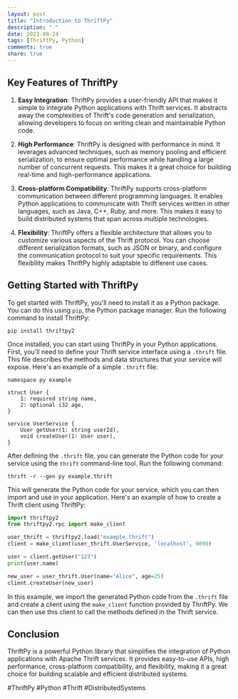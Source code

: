 ```yaml
---
layout: post
title: "Introduction to ThriftPy"
description: " "
date: 2023-09-24
tags: [ThriftPy, Python]
comments: true
share: true
---
```


## Key Features of ThriftPy

1. **Easy Integration**: ThriftPy provides a user-friendly API that makes it simple to integrate Python applications with Thrift services. It abstracts away the complexities of Thrift's code generation and serialization, allowing developers to focus on writing clean and maintainable Python code.

2. **High Performance**: ThriftPy is designed with performance in mind. It leverages advanced techniques, such as memory pooling and efficient serialization, to ensure optimal performance while handling a large number of concurrent requests. This makes it a great choice for building real-time and high-performance applications.

3. **Cross-platform Compatibility**: ThriftPy supports cross-platform communication between different programming languages. It enables Python applications to communicate with Thrift services written in other languages, such as Java, C++, Ruby, and more. This makes it easy to build distributed systems that span across multiple technologies.

4. **Flexibility**: ThriftPy offers a flexible architecture that allows you to customize various aspects of the Thrift protocol. You can choose different serialization formats, such as JSON or binary, and configure the communication protocol to suit your specific requirements. This flexibility makes ThriftPy highly adaptable to different use cases.

## Getting Started with ThriftPy

To get started with ThriftPy, you'll need to install it as a Python package. You can do this using `pip`, the Python package manager. Run the following command to install ThriftPy:

```
pip install thriftpy2
```

Once installed, you can start using ThriftPy in your Python applications. First, you'll need to define your Thrift service interface using a `.thrift` file. This file describes the methods and data structures that your service will expose. Here's an example of a simple `.thrift` file:

```thrift
namespace py example

struct User {
    1: required string name,
    2: optional i32 age,
}

service UserService {
    User getUser(1: string userId),
    void createUser(1: User user),
}
```

After defining the `.thrift` file, you can generate the Python code for your service using the `thrift` command-line tool. Run the following command:

```
thrift -r --gen py example.thrift
```

This will generate the Python code for your service, which you can then import and use in your application. Here's an example of how to create a Thrift client using ThriftPy:

```python
import thriftpy2
from thriftpy2.rpc import make_client

user_thrift = thriftpy2.load("example.thrift")
client = make_client(user_thrift.UserService, 'localhost', 9090)

user = client.getUser("123")
print(user.name)

new_user = user_thrift.User(name="Alice", age=25)
client.createUser(new_user)
```

In this example, we import the generated Python code from the `.thrift` file and create a client using the `make_client` function provided by ThriftPy. We can then use this client to call the methods defined in the Thrift service.

## Conclusion

ThriftPy is a powerful Python library that simplifies the integration of Python applications with Apache Thrift services. It provides easy-to-use APIs, high performance, cross-platform compatibility, and flexibility, making it a great choice for building scalable and efficient distributed systems.

#ThriftPy #Python #Thrift #DistributedSystems